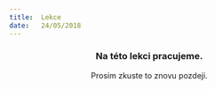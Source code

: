```yaml
---
title:  Lekce
date:   24/05/2018
---
```


### <center>Na této lekci pracujeme.</center>
<center>Prosim zkuste to znovu pozdeji.</center>
